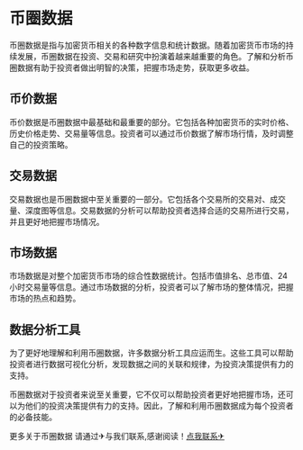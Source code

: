 # 币圈数据

币圈数据是指与加密货币相关的各种数字信息和统计数据。随着加密货币市场的持续发展，币圈数据在投资、交易和研究中扮演着越来越重要的角色。了解和分析币圈数据有助于投资者做出明智的决策，把握市场走势，获取更多收益。

## 币价数据

币价数据是币圈数据中最基础和最重要的部分。它包括各种加密货币的实时价格、历史价格走势、交易量等信息。投资者可以通过币价数据了解市场行情，及时调整自己的投资策略。

## 交易数据

交易数据也是币圈数据中至关重要的一部分。它包括各个交易所的交易对、成交量、深度图等信息。交易数据的分析可以帮助投资者选择合适的交易所进行交易，并且更好地把握市场情况。

## 市场数据

市场数据是对整个加密货币市场的综合性数据统计。包括市值排名、总市值、24小时交易量等信息。通过市场数据的分析，投资者可以了解市场的整体情况，把握市场的热点和趋势。

## 数据分析工具

为了更好地理解和利用币圈数据，许多数据分析工具应运而生。这些工具可以帮助投资者进行数据可视化分析，发现数据之间的关联和规律，为投资决策提供有力的支持。

币圈数据对于投资者来说至关重要，它不仅可以帮助投资者更好地把握市场，还可以为他们的投资决策提供有力的支持。因此，了解和利用币圈数据成为每个投资者的必备技能。

更多关于币圈数据 请通过✈与我们联系,感谢阅读！[点我联系✈](https://help.k02.cc)